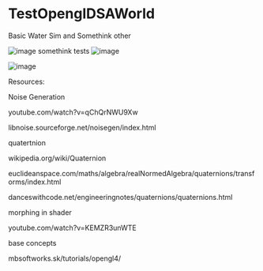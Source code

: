 # TestOpenglDSAWorld
Basic Water Sim and Somethink other



![image](https://github.com/user-attachments/assets/60bbb37e-7ec5-4e30-8edb-d74fefdae162)
somethink tests
![image](https://github.com/user-attachments/assets/24668207-2564-4c86-aa48-9a90c9506299)

![image](https://github.com/user-attachments/assets/01e7779c-7816-4762-94ce-281128a57e7c)


Resources:

Noise Generation

youtube.com/watch?v=qChQrNWU9Xw

libnoise.sourceforge.net/noisegen/index.html

quatertnion

wikipedia.org/wiki/Quaternion

euclideanspace.com/maths/algebra/realNormedAlgebra/quaternions/transforms/index.html

danceswithcode.net/engineeringnotes/quaternions/quaternions.html

morphing in shader

youtube.com/watch?v=KEMZR3unWTE

base concepts

mbsoftworks.sk/tutorials/opengl4/
